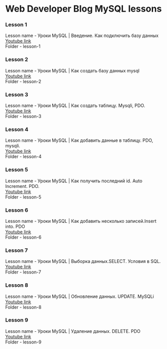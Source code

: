 # Web Developer Blog MySQL lessons

### Lesson 1

Lesson name - Уроки MySQL | Введение. Как подключить базу данных<br />
[Youtube link](https://youtu.be/pU2jXzPqqgk)<br />
Folder - lesson-1

### Lesson 2

Lesson name - Уроки MySQL | Как создать базу данных mysql<br/>
[Youtube link](https://youtu.be/iig9GSr1Fek)<br/>
Folder - lesson-2

### Lesson 3

Lesson name - Уроки MySQL | Как создать таблицу. Mysqli, PDO.<br/>
[Youtube link](https://youtu.be/w1n9eMgbyGQ)<br/>
Folder - lesson-3

### Lesson 4

Lesson name - Уроки MySQL | Как добавить данные в таблицу. PDO, mysqli.<br/>
[Youtube link](https://youtu.be/MGvppL0LbF0)<br/>
Folder - lesson-4

### Lesson 5

Lesson name - Уроки MySQL | Как получить последний id. Auto Increment. PDO.<br/>
[Youtube link](https://youtu.be/ikcYg8uJ9To)<br/>
Folder - lesson-5

### Lesson 6

Lesson name - Уроки MySQL | Как добавить несколько записей.Insert into. PDO<br/>
[Youtube link](https://youtu.be/mgGZM1oN7cE)<br/>
Folder - lesson-6

### Lesson 7

Lesson name - Уроки MySQL | Выборка данных.SELECT. Условия в SQL.<br/>
[Youtube link](https://youtu.be/QRkQ9m-BB8k)<br/>
Folder - lesson-7

### Lesson 8

Lesson name - Уроки MySQL | Обновление данных. UPDATE. MySQLi<br/>
[Youtube link](https://youtu.be/L6rt0HDu2aA)<br/>
Folder - lesson-8

### Lesson 9

Lesson name - Уроки MySQL | Удаление данных. DELETE. PDO<br/>
[Youtube link](https://youtu.be/OrMD0cGJJvo)<br/>
Folder - lesson-9
